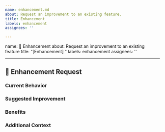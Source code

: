 ```yaml
---
name: enhancement.md
about: Request an improvement to an existing feature.
title: Enhancement
labels: enhancement
assignees: ''

---
```


name: 🔧 Enhancement
about: Request an improvement to an existing feature
title: "[Enhancement] <Short Description>"
labels: enhancement
assignees: ''

---

## 🔧 Enhancement Request

### Current Behavior
<!-- Describe how the feature currently works -->

### Suggested Improvement
<!-- Explain the enhancement you want to introduce -->

### Benefits
<!-- Why is this enhancement necessary? How does it improve the project? -->

### Additional Context
<!-- Add links, screenshots, or any extra details -->
